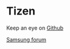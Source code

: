 # Tizen

Keep an eye on [Github](https://github.com/reactiveui/ReactiveUI/pull/1387)

[Samsung forum](https://developer.samsung.com/forum/en)
